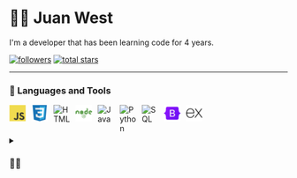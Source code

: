 # 🧙‍♂️ Juan West

I'm a developer that has been learning code for 4 years.

   <p align="left"> 
      <a href="https://github.com/JuanWestDev?tab=followers">
         <img alt="followers" title="Follow me on Github" src="https://custom-icon-badges.demolab.com/github/followers/JuanWestDev?color=236ad3&labelColor=1155ba&style=for-the-badge&logo=person-add&label=Follow&logoColor=white"/></a>
      <a href="https://github.com/JuanWestDev?tab=repositories&sort=stargazers">
         <img alt="total stars" title="Total stars on GitHub" src="https://custom-icon-badges.demolab.com/github/stars/JuanWestDev?color=55960c&style=for-the-badge&labelColor=488207&logo=star"/></a>
   </p>

---

### 🧰 Languages and Tools

<img align="left" alt="JavaScript" width="30px" style="padding-right:10px;" src="https://github.com/devicons/devicon/blob/v2.16.0/icons/javascript/javascript-original.svg"/>
<img align="left" alt="CSS" width="30px" style="padding-right:10px;" src="https://github.com/devicons/devicon/blob/v2.16.0/icons/css3/css3-original.svg" />
<img align="left" alt="HTML" width="30px" style="padding-right:10px;" src="https://cdn.jsdelivr.net/gh/devicons/devicon/icons/html5/html5-plain.svg" />
<img align="left" alt="Node JS" width="30px" style="padding-right:10px;" src="https://github.com/devicons/devicon/blob/v2.16.0/icons/nodejs/nodejs-plain-wordmark.svg"/>
<img align="left" alt="Java" width="30px" style="padding-right:10px;" src="https://cdn.jsdelivr.net/gh/devicons/devicon/icons/java/java-original.svg"/>
<img align="left" alt="Python" width="30px" style="padding-right:10px;" src="https://cdn.jsdelivr.net/gh/devicons/devicon/icons/python/python-plain.svg" />
<img align="left" alt="SQL" width="30px" style="padding-right:10px;" src="https://cdn.jsdelivr.net/gh/devicons/devicon@latest/icons/azuresqldatabase/azuresqldatabase-original.svg"/>
<img align="left" alt="Bootstrap" width="30px" style="padding-right:10px;" src="https://github.com/devicons/devicon/blob/v2.16.0/icons/bootstrap/bootstrap-original.svg"/>
<img align="left" alt="Express" width="30px" style="padding-right:10px;" src="https://github.com/devicons/devicon/blob/v2.16.0/icons/express/express-original.svg"/>

<br />

#

<details>
 <summary><h3>👨‍💻</h3></summary>
 

[website]: https://fkcodes.com

